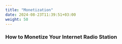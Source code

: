 ```yaml
---
title: "Monetization"
date: 2024-08-23T11:39:51+03:00
weight: 50
---
```


### How to Monetize Your Internet Radio Station

